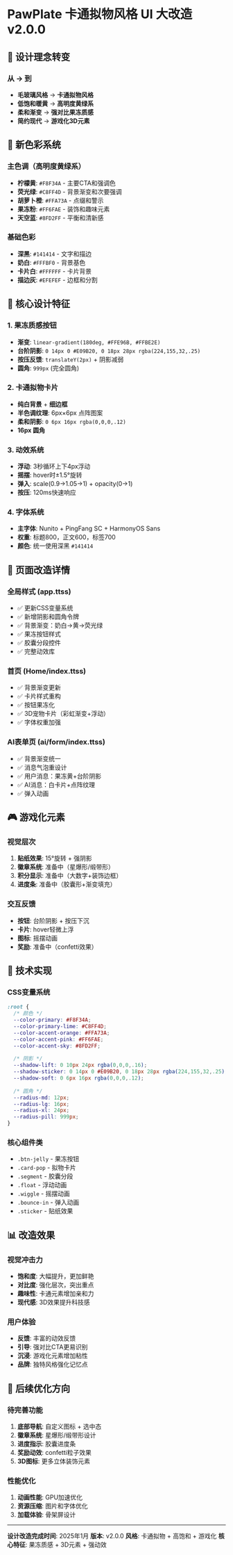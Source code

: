 # PawPlate 卡通拟物风格 UI 大改造 v2.0.0

## 🎨 设计理念转变

### 从 → 到
- **毛玻璃风格** → **卡通拟物风格**
- **低饱和暖黄** → **高明度黄绿系**
- **柔和渐变** → **强对比果冻质感**
- **简约现代** → **游戏化3D元素**

## 🌈 新色彩系统

### 主色调（高明度黄绿系）
- **柠檬黄**: `#F8F34A` - 主要CTA和强调色
- **荧光绿**: `#C8FF4D` - 背景渐变和次要强调
- **胡萝卜橙**: `#FFA73A` - 点缀和警示
- **果冻粉**: `#FF6FAE` - 装饰和趣味元素
- **天空蓝**: `#8FD2FF` - 平衡和清新感

### 基础色彩
- **深黑**: `#141414` - 文字和描边
- **奶白**: `#FFFBF0` - 背景基色
- **卡片白**: `#FFFFFF` - 卡片背景
- **描边灰**: `#EFEFEF` - 边框和分割

## 🎯 核心设计特征

### 1. 果冻质感按钮
- **渐变**: `linear-gradient(180deg, #FFE96B, #FFBE2E)`
- **台阶阴影**: `0 14px 0 #E09B20, 0 18px 28px rgba(224,155,32,.25)`
- **按压反馈**: `translateY(2px)` + 阴影减弱
- **圆角**: `999px` (完全圆角)

### 2. 卡通拟物卡片
- **纯白背景** + **细边框**
- **半色调纹理**: 6px×6px 点阵图案
- **柔和阴影**: `0 6px 16px rgba(0,0,0,.12)`
- **16px 圆角**

### 3. 动效系统
- **浮动**: 3秒循环上下4px浮动
- **摇摆**: hover时±1.5°旋转
- **弹入**: scale(0.9→1.05→1) + opacity(0→1)
- **按压**: 120ms快速响应

### 4. 字体系统
- **主字体**: Nunito + PingFang SC + HarmonyOS Sans
- **权重**: 标题800，正文600，标签700
- **颜色**: 统一使用深黑 `#141414`

## 📱 页面改造详情

### 全局样式 (app.ttss)
- ✅ 更新CSS变量系统
- ✅ 新增阴影和圆角令牌
- ✅ 背景渐变：奶白→黄→荧光绿
- ✅ 果冻按钮样式
- ✅ 胶囊分段控件
- ✅ 完整动效库

### 首页 (Home/index.ttss)
- ✅ 背景渐变更新
- ✅ 卡片样式重构
- ✅ 按钮果冻化
- ✅ 3D宠物卡片（彩虹渐变+浮动）
- ✅ 字体权重加强

### AI表单页 (ai/form/index.ttss)
- ✅ 背景渐变统一
- ✅ 消息气泡重设计
- ✅ 用户消息：果冻黄+台阶阴影
- ✅ AI消息：白卡片+点阵纹理
- ✅ 弹入动画

## 🎮 游戏化元素

### 视觉层次
1. **贴纸效果**: 15°旋转 + 强阴影
2. **徽章系统**: 准备中（星爆形/缎带形）
3. **积分显示**: 准备中（大数字+装饰边框）
4. **进度条**: 准备中（胶囊形+渐变填充）

### 交互反馈
- **按钮**: 台阶阴影 + 按压下沉
- **卡片**: hover轻微上浮
- **图标**: 摇摆动画
- **奖励**: 准备中（confetti效果）

## 🔧 技术实现

### CSS变量系统
```css
:root {
  /* 颜色 */
  --color-primary: #F8F34A;
  --color-primary-lime: #C8FF4D;
  --color-accent-orange: #FFA73A;
  --color-accent-pink: #FF6FAE;
  --color-accent-sky: #8FD2FF;
  
  /* 阴影 */
  --shadow-lift: 0 10px 24px rgba(0,0,0,.16);
  --shadow-sticker: 0 14px 0 #E09B20, 0 18px 28px rgba(224,155,32,.25);
  --shadow-soft: 0 6px 16px rgba(0,0,0,.12);
  
  /* 圆角 */
  --radius-md: 12px;
  --radius-lg: 16px;
  --radius-xl: 24px;
  --radius-pill: 999px;
}
```

### 核心组件类
- `.btn-jelly` - 果冻按钮
- `.card-pop` - 拟物卡片
- `.segment` - 胶囊分段
- `.float` - 浮动动画
- `.wiggle` - 摇摆动画
- `.bounce-in` - 弹入动画
- `.sticker` - 贴纸效果

## 📊 改造效果

### 视觉冲击力
- **饱和度**: 大幅提升，更加鲜艳
- **对比度**: 强化层次，突出重点
- **趣味性**: 卡通元素增加亲和力
- **现代感**: 3D效果提升科技感

### 用户体验
- **反馈**: 丰富的动效反馈
- **引导**: 强对比CTA更易识别
- **沉浸**: 游戏化元素增加粘性
- **品牌**: 独特风格强化记忆点

## 🚀 后续优化方向

### 待完善功能
1. **底部导航**: 自定义图标 + 选中态
2. **徽章系统**: 星爆形/缎带形设计
3. **进度指示**: 胶囊进度条
4. **奖励动效**: confetti粒子效果
5. **3D图标**: 更多立体装饰元素

### 性能优化
1. **动画性能**: GPU加速优化
2. **资源压缩**: 图片和字体优化
3. **加载体验**: 骨架屏设计

---

**设计改造完成时间**: 2025年1月
**版本**: v2.0.0
**风格**: 卡通拟物 + 高饱和 + 游戏化
**核心特征**: 果冻质感 + 3D元素 + 强动效